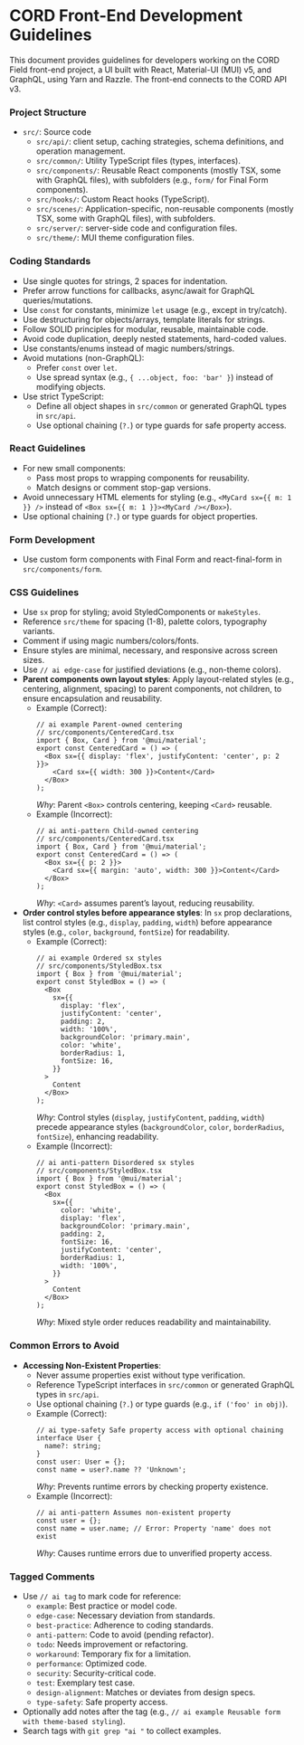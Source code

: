 # CORD Front-End Development Guidelines

This document provides guidelines for developers working on the CORD Field front-end project, a UI built with React, Material-UI (MUI) v5, and GraphQL, using Yarn and Razzle. The front-end connects to the CORD API v3.

### Project Structure

- `src/`: Source code
  - `src/api/`: client setup, caching strategies, schema definitions, and operation management.
  - `src/common/`: Utility TypeScript files (types, interfaces).
  - `src/components/`: Reusable React components (mostly TSX, some with GraphQL files), with subfolders (e.g., `form/` for Final Form components).
  - `src/hooks/`: Custom React hooks (TypeScript).
  - `src/scenes/`: Application-specific, non-reusable components (mostly TSX, some with GraphQL files), with subfolders.
  - `src/server/`: server-side code and configuration files.
  - `src/theme/`: MUI theme configuration files.

### Coding Standards

- Use single quotes for strings, 2 spaces for indentation.
- Prefer arrow functions for callbacks, async/await for GraphQL queries/mutations.
- Use `const` for constants, minimize `let` usage (e.g., except in try/catch).
- Use destructuring for objects/arrays, template literals for strings.
- Follow SOLID principles for modular, reusable, maintainable code.
- Avoid code duplication, deeply nested statements, hard-coded values.
- Use constants/enums instead of magic numbers/strings.
- Avoid mutations (non-GraphQL):
  - Prefer `const` over `let`.
  - Use spread syntax (e.g., `{ ...object, foo: 'bar' }`) instead of modifying objects.
- Use strict TypeScript:
  - Define all object shapes in `src/common` or generated GraphQL types in `src/api`.
  - Use optional chaining (`?.`) or type guards for safe property access.

### React Guidelines

- For new small components:
  - Pass most props to wrapping components for reusability.
  - Match designs or comment stop-gap versions.
- Avoid unnecessary HTML elements for styling (e.g., `<MyCard sx={{ m: 1 }} />` instead of `<Box sx={{ m: 1 }}><MyCard /></Box>`).
- Use optional chaining (`?.`) or type guards for object properties.

### Form Development

- Use custom form components with Final Form and react-final-form in `src/components/form`.

### CSS Guidelines

- Use `sx` prop for styling; avoid StyledComponents or `makeStyles`.
- Reference `src/theme` for spacing (1-8), palette colors, typography variants.
- Comment if using magic numbers/colors/fonts.
- Ensure styles are minimal, necessary, and responsive across screen sizes.
- Use `// ai edge-case` for justified deviations (e.g., non-theme colors).
- **Parent components own layout styles**: Apply layout-related styles (e.g., centering, alignment, spacing) to parent components, not children, to ensure encapsulation and reusability.
  - Example (Correct):
    ```tsx
    // ai example Parent-owned centering
    // src/components/CenteredCard.tsx
    import { Box, Card } from '@mui/material';
    export const CenteredCard = () => (
      <Box sx={{ display: 'flex', justifyContent: 'center', p: 2 }}>
        <Card sx={{ width: 300 }}>Content</Card>
      </Box>
    );
    ```
    _Why_: Parent `<Box>` controls centering, keeping `<Card>` reusable.
  - Example (Incorrect):
    ```tsx
    // ai anti-pattern Child-owned centering
    // src/components/CenteredCard.tsx
    import { Box, Card } from '@mui/material';
    export const CenteredCard = () => (
      <Box sx={{ p: 2 }}>
        <Card sx={{ margin: 'auto', width: 300 }}>Content</Card>
      </Box>
    );
    ```
    _Why_: `<Card>` assumes parent’s layout, reducing reusability.
- **Order control styles before appearance styles**: In `sx` prop declarations, list control styles (e.g., `display`, `padding`, `width`) before appearance styles (e.g., `color`, `background`, `fontSize`) for readability.
  - Example (Correct):
    ```tsx
    // ai example Ordered sx styles
    // src/components/StyledBox.tsx
    import { Box } from '@mui/material';
    export const StyledBox = () => (
      <Box
        sx={{
          display: 'flex',
          justifyContent: 'center',
          padding: 2,
          width: '100%',
          backgroundColor: 'primary.main',
          color: 'white',
          borderRadius: 1,
          fontSize: 16,
        }}
      >
        Content
      </Box>
    );
    ```
    _Why_: Control styles (`display`, `justifyContent`, `padding`, `width`) precede appearance styles (`backgroundColor`, `color`, `borderRadius`, `fontSize`), enhancing readability.
  - Example (Incorrect):
    ```tsx
    // ai anti-pattern Disordered sx styles
    // src/components/StyledBox.tsx
    import { Box } from '@mui/material';
    export const StyledBox = () => (
      <Box
        sx={{
          color: 'white',
          display: 'flex',
          backgroundColor: 'primary.main',
          padding: 2,
          fontSize: 16,
          justifyContent: 'center',
          borderRadius: 1,
          width: '100%',
        }}
      >
        Content
      </Box>
    );
    ```
    _Why_: Mixed style order reduces readability and maintainability.

### Common Errors to Avoid

- **Accessing Non-Existent Properties**:
  - Never assume properties exist without type verification.
  - Reference TypeScript interfaces in `src/common` or generated GraphQL types in `src/api`.
  - Use optional chaining (`?.`) or type guards (e.g., `if ('foo' in obj)`).
  - Example (Correct):
    ```tsx
    // ai type-safety Safe property access with optional chaining
    interface User {
      name?: string;
    }
    const user: User = {};
    const name = user?.name ?? 'Unknown';
    ```
    _Why_: Prevents runtime errors by checking property existence.
  - Example (Incorrect):
    ```tsx
    // ai anti-pattern Assumes non-existent property
    const user = {};
    const name = user.name; // Error: Property 'name' does not exist
    ```
    _Why_: Causes runtime errors due to unverified property access.

### Tagged Comments

- Use `// ai tag` to mark code for reference:
  - `example`: Best practice or model code.
  - `edge-case`: Necessary deviation from standards.
  - `best-practice`: Adherence to coding standards.
  - `anti-pattern`: Code to avoid (pending refactor).
  - `todo`: Needs improvement or refactoring.
  - `workaround`: Temporary fix for a limitation.
  - `performance`: Optimized code.
  - `security`: Security-critical code.
  - `test`: Exemplary test case.
  - `design-alignment`: Matches or deviates from design specs.
  - `type-safety`: Safe property access.
- Optionally add notes after the tag (e.g., `// ai example Reusable form with theme-based styling`).
- Search tags with `git grep "ai "` to collect examples.
